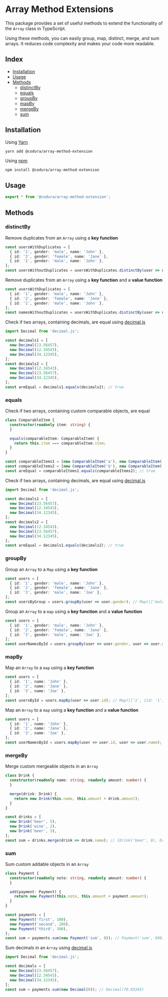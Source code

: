 # Array Method Extensions

This package provides a set of useful methods to extend the functionality of the `Array` class in TypeScript.

Using these methods, you can easily group, map, distinct, merge, and sum arrays. It reduces code complexity and makes
your code more readable.

## Index
- [Installation](#installation)
- [Usage](#usage)
- [Methods](#methods)
  - [distinctBy](#distinctBy)
  - [equals](#equals)
  - [groupBy](#groupBy)
  - [mapBy](#mapBy)
  - [mergeBy](#mergeBy)
  - [sum](#sum)

## Installation

Using [Yarn](https://classic.yarnpkg.com/lang/en/docs/install/)

```sh
yarn add @codura/array-method-extension
```

Using [npm](https://docs.npmjs.com/downloading-and-installing-node-js-and-npm)

```shell
npm install @codura/array-method-extension
```

## Usage

```ts
export * from '@codura/array-method-extension';
```

## Methods

### distinctBy

Remove duplicates from an `Array` using a **key function**

```ts
const usersWithDuplicates = [
  { id: '1', gender: 'male', name: 'John' },
  { id: '2', gender: 'female', name: 'Jane' },
  { id: '1', gender: 'male', name: 'John' },
];
const usersWithoutDuplicates = usersWithDuplicates.distinctBy(user => user.id); // [{ id: '1', gender: 'male', name: 'John' }, { id: '2', gender: 'female', name: 'Jane' }]
```

Remove duplicates from an `Array` using a **key function** and a **value function**

```ts
const usersWithDuplicates = [
  { id: '1', gender: 'male', name: 'John' },
  { id: '2', gender: 'female', name: 'Jane' },
  { id: '1', gender: 'male', name: 'John' },
];
const namesWithoutDuplicates = usersWithDuplicates.distinctBy(user => user.id, user => user.name); // ['John', 'Jane']
```

Check if two arrays, containing decimals, are equal using [decimal.js](https://www.npmjs.com/package/decimal.js)

```ts
import Decimal from 'decimal.js';

const decimals1 = [
  new Decimal(23.56457),
  new Decimal(12.34543),
  new Decimal(34.12345),
];
const decimals2 = [
  new Decimal(12.34543),
  new Decimal(23.56457),
  new Decimal(34.12345),
];
const areEqual = decimals1.equals(decimals2); // true
```

### equals

Check if two arrays, containing custom comparable objects, are equal

```ts
class ComparableItem {
  constructor(readonly item: string) {
  }

  equals(comparableItem: ComparableItem) {
    return this.item === comparableItem.item;
  }
}

const comparableItems1 = [new ComparableItem('a'), new ComparableItem('b')];
const comparableItems2 = [new ComparableItem('b'), new ComparableItem('a')];
const areEqual = comparableItems1.equals(comparableItems2); // true
```

Check if two arrays, containing decimals, are equal using [decimal.js](https://www.npmjs.com/package/decimal.js)

```ts
import Decimal from 'decimal.js';

const decimals1 = [
  new Decimal(23.56457),
  new Decimal(12.34543),
  new Decimal(34.12345),
];
const decimals2 = [
  new Decimal(12.34543),
  new Decimal(23.56457),
  new Decimal(34.12345),
];
const areEqual = decimals1.equals(decimals2); // true
```

### groupBy

Group an `Array` to a `Map` using a **key function**

```ts
const users = [
  { id: '1', gender: 'male', name: 'John' },
  { id: '2', gender: 'female', name: 'Jane' },
  { id: '3', gender: 'male', name: 'Joe' },
];
const usersByGroup = users.groupBy(user => user.gender); // Map([['male', [{id: '1', gender: 'male', name: 'John'}, {id: '3', gender: 'male', name: 'Joe'}]], ['female', [{id: '2', gender: 'female, name: 'Jane'}]]])
```

Group an `Array` to a `map` using a **key function** and a **value function**

```ts
const users = [
  { id: '1', gender: 'male', name: 'John' },
  { id: '2', gender: 'female', name: 'Jane' },
  { id: '3', gender: 'male', name: 'Joe' },
];
const userNamesById = users.groupBy(user => user.gender, user => user.name); // Map([['male', ['John', 'Joe']], ['female', ['Jane']]])
```

### mapBy

Map an `Array` to a `map` using a **key function**

```ts
const users = [
  { id: '1', name: 'John' },
  { id: '2', name: 'Jane' },
  { id: '3', name: 'Joe' },
];
const usersById = users.mapBy(user => user.id); // Map([['1', {id: '1', gender: 'male', name: 'John'}], ['2', {id: '2', gender: 'female, name: 'Jane'}], ['3', {id: '3', gender: 'male', name: 'Joe'}]])
```

Map an `Array` to a `map` using a **key function** and a **value function**

```ts
const users = [
  { id: '1', name: 'John' },
  { id: '2', name: 'Jane' },
  { id: '3', name: 'Joe' },
];
const userNamesById = users.mapBy(user => user.id, user => user.name); // Map([['1', 'John'], ['2', 'Jane'], ['3', 'Joe']])
```

### mergeBy

Merge custom mergeable objects in an `Array`

```ts
class Drink {
  constructor(readonly name: string, readonly amount: number) {
  }

  merge(drink: Drink) {
    return new Drink(this.name, this.amount + drink.amount);
  }
}

const drinks = [
  new Drink('beer', 5),
  new Drink('wine', 2),
  new Drink('beer', 3),
];
const sum = drinks.merge(drink => drink.name); // [Drink('beer', 8), Drink('wine', 2)]
```

### sum

Sum custom addable objects in an `Array`

```ts
class Payment {
  constructor(readonly note: string, readonly amount: number) {
  }

  add(payment: Payment) {
    return new Payment(this.note, this.amount + payment.amount);
  }
}

const payments = [
  new Payment('first', 100),
  new Payment('second', 200),
  new Payment('third', 300),
];
const sum = payments.sum(new Payment('sum', 0)); // Payment('sum', 600)
```

Sum decimals in an `Array` using [decimal.js](https://www.npmjs.com/package/decimal.js)

```ts
import Decimal from 'decimal.js';

const decimals = [
  new Decimal(23.56457),
  new Decimal(12.34543),
  new Decimal(34.12345),
];
const sum = payments.sum(new Decimal(0)); // Decimal(70.03345)
```
